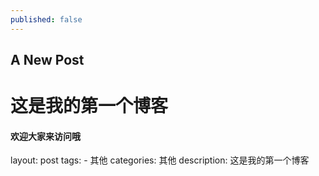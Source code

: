 ```yaml
---
published: false
---
```

## A New Post
# 这是我的第一个博客
#### 欢迎大家来访问哦


layout: post
tags:
	- 其他
categories: 其他
description: 这是我的第一个博客
